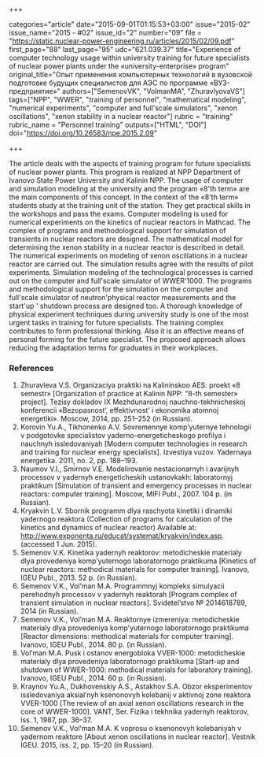 +++

categories="article"
date="2015-09-01T01:15:53+03:00"
issue="2015-02"
issue_name="2015 - #02"
issue_id="2"
number="09"
file = "https://static.nuclear-power-engineering.ru/articles/2015/02/09.pdf"
first_page="88"
last_page="95"
udc="621.039.37"
title="Experience of computer technology usage within university training for future specialists of nuclear power plants under the «university-enterprise» program"
original_title="Опыт применения компьютерных технологий в вузовской подготовке будущих специалистов для АЭС по программе «ВУЗ-предприятие»"
authors=["SemenovVK", "VolmanMA", "ZhuravlyovaVS"]
tags=["NPP", "WWER", "training of personnel", "mathematical modeling", "numerical experiments", "computer and full'scale simulators", "xenon oscillations", "xenon stability in a nuclear reactor"]
rubric = "training"
rubric_name = "Personnel training"
outputs=["HTML", "DOI"]
doi="https://doi.org/10.26583/npe.2015.2.09"

+++

The article deals with the aspects of training program for future specialists of nuclear power plants. This program is realized at NPP Department of Ivanovo State Power University and Kalinin NPP. The usage of computer and simulation modeling at the university and the program «8'th term» are the main components of this concept. In the context of the «8'th term» students study at the training unit of the station. They get practical skills in the workshops and pass the exams. Computer modeling is used for numerical experiments on the kinetics of nuclear reactors in Mathcad. The complex of programs and methodological support for simulation of transients in nuclear reactors are designed. The mathematical model for determining the xenon stability in a nuclear reactor is described in detail. The numerical experiments on modeling of xenon oscillations in a nuclear reactor are carried out. The simulation results agree with the results of pilot experiments. Simulation modeling of the technological processes is carried out on the computer and full'scale simulator of WWER'1000. The programs and methodological support for the simulation on the computer and full'scale simulator of neutron'physical reactor measurements and the start'up ' shutdown process are designed too. A thorough knowledge of physical experiment techniques during university study is one of the most urgent tasks in training for future specialists. The training complex contributes to form professional thinking. Also it is an effective means of personal forming for the future specialist. The proposed approach allows reducing the adaptation terms for graduates in their workplaces.

### References

1. Zhuravleva V.S. Organizaсiya praktiki na Kalininskoо AES: proekt «8 semestr» [Organization of practice at Kalinin NPP: “8-th semester» project]. Tezisy dokladov IX Mezhdunarodnoj nauchno-tekhnicheskoj konferencii «Bezopasnost’, effektivnost’ i ekonomika atomnoj energetiki». Moscow, 2014, pp. 251–252 (in Russian).
2. Korovin Yu.A., Tikhonenko A.V. Sovremennye komp’yuternye tehnologii v podgotovke specialistov yaderno-energeticheskogo profilya i nauchnyh issledovaniyah [Modern computer technologies in research and training for nuclear energy specialists]. Izvestiya vuzov. Yadernaya energetika. 2011, no. 2, pp. 188–193.
3. Naumov V.I., Smirnov V.E. Modelirovanie nestaсionarnyh i avarijnyh proсessov v yadernyh energeticheskih ustanovkakh: laboratornyj praktikum [Simulation of transient and emergency processes in nuclear reactors: computer training]. Moscow, MIFI Publ., 2007. 104 p. (in Russian).
4. Kryakvin L.V. Sbornik programm dlya raschyota kinetiki i dinamiki yadernogo reaktora (Collection of programs for calculation of the kinetics and dynamics of nuclear reactor) Available at: http://www.exponenta.ru/educat/systemat/kryakvin/index.asp. (accessed 1 Jun. 2015).
5. Semenov V.K. Kinetika yadernyh reaktorov: metodicheskie materialy dlya provedeniya komp’yuternogo laboratornogo praktikuma [Kinetics of nuclear reactors: methodical materials for computer training]. Ivanovo, IGEU Publ., 2013. 52 p. (in Russian).
6. Semenov V.K., Vol’man M.A. Programmnyj kompleks simulyacii perehodnyh processov v yadernyh reaktorah [Program complex of transient simulation in nuclear reactors]. Svidetel’stvo № 2014618789, 2014 (in Russian).
7. Semenov V.K., Vol’man M.A. Reaktornye izmereniya: metodicheskie materialy dlya provedeniya komp’yuternogo laboratornogo praktikuma [Reactor dimensions: methodical materials for computer training]. Ivanovo, IGEU Publ., 2014. 80 p. (in Russian).
8. Vol’man M.A. Pusk i ostanov energobloka VVER-1000: metodicheskie materialy dlya provedeniya laboratornogo praktikuma [Start-up and shutdown of WWER-1000: methodical materials for laboratory training]. Ivanovo, IGEU Publ., 2014. 60 p. (in Russian).
9. Kraynov Yu.A., Dukhovenskiy A.S., Astakhov S.A. Obzor eksperimentov issledovaniya aksial’nyh ksenonovyh kolebanij v aktivnoj zone reaktora VVER-1000 [The review of an axial xenon oscillations research in the core of WWER-1000]. VANT, Ser. Fizika i tekhnika yadernyh reaktorov, iss. 1, 1987, pp. 36–37.
10. Semenov V.K., Vol’man M.A. K voprosu o ksenonovyh kolebaniyah v yadernom reaktore [About xenon oscillations in nuclear reactor]. Vestnik IGEU. 2015, iss. 2, pp. 15–20 (in Russian).